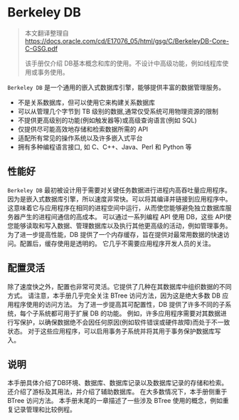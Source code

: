 # Berkeley DB

> 本文翻译整理自 https://docs.oracle.com/cd/E17076_05/html/gsg/C/BerkeleyDB-Core-C-GSG.pdf
> 
> 该手册仅介绍 DB基本概念和库的使用。不设计中高级功能，例如线程库使用或事务使用。


`Berkeley DB` 是一个通用的嵌入式数据库引擎，能够提供丰富的数据管理服务。

- 不是关系数据库，但可以使用它来构建关系数据库
- 可以从管理几个字节到 TB 级别的数据,通常仅受系统可用物理资源的限制
- 不提供更高级别的功能(例如触发器等)或高级查询语言(例如 SQL)
- 仅提供尽可能高效地存储和检索数据所需的 API 
- 适配所有常见的操作系统以及许多嵌入式平台
- 拥有多种编程语言接口, 如 C、C++、Java、Perl 和 Python 等

## 性能好

`Berkeley DB` 最初被设计用于需要对关键任务数据进行进程内高吞吐量应用程序。 
因为是嵌入式数据库引擎，所以速度非常快。可以将其编译并链接到应用程序中。
这意味着它与应用程序在相同的进程空间中运行，从而使您能够避免独立数据库服务器产生的进程间通信的高成本。
可以通过一系列编程 API 使用 DB，这些 API使您能够读取和写入数据、管理数据库以及执行其他更高级的活动，例如管理事务。
为了进一步提高性能，DB 提供了一个内存缓存，旨在提供对最常用数据的快速访问。配置后，缓存使用是透明的。 它几乎不需要应用程序开发人员的关注。

## 配置灵活

除了速度快之外，配置也非常可灵活。它提供了几种在其数据库中组织数据的不同方式。
请注意，本手册几乎完全关注 BTree 访问方法，因为这是绝大多数 DB 应用程序使用的访问方法。
为了进一步提高其可配置性，DB 提供了许多不同的子系统，每个子系统都可用于扩展 DB 的功能。 
例如，许多应用程序需要对其数据进行写保护，以确保数据绝不会因任何原因(例如软件错误或硬件故障)而处于不一致状态。
对于这些应用程序，可以启用事务子系统并将其用于事务保护数据库写入。

## 说明

本手册具体介绍了DB环境、数据库、数据库记录以及数据库记录的存储和检索。还介绍了游标及其用法，并介绍了辅助数据库。
在大多数情况下，本手册侧重于 BTree 访问方法。 本手册末尾的一章描述了一些涉及 BTree 使用的概念，例如重复记录管理和比较例程。